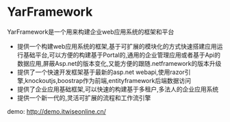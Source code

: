 # YarFramework
YarFramework是一个用来构建企业web应用系统的框架和平台

* 提供一个构建web应用系统的框架,基于可扩展的模块化的方式快速搭建应用运行基础平台,可以方便的构建基于Portal的,通用的企业管理应用或者基于Api的数据应用,屏蔽Asp.net的版本变化,又能方便的跟随.netframework的版本升级
* 提供了一个快速开发框架基于最新的asp.net webapi,使用razor引擎,knockoutjs,boostrap作为前端,entityframework后端数据访问
* 提供了企业应用基础框架,可以快速的构建基于多租户,多法人的企业应用系统
* 提供一个新一代的,灵活可扩展的流程和工作流引擎

demo: http://demo.itwiseonline.cn/
